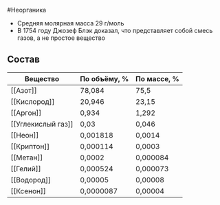 #Неорганика 
- Средняя молярная масса 29 г/моль
- В 1754 году Джозеф Блэк доказал, что представляет собой смесь газов, а не простое вещество
## Состав

| Вещество           | По объёму, % | По массе, % |
| ------------------ | ------------ | ----------- |
| [[Азот]]           | 78,084       | 75,5        |
| [[Кислород]]       | 20,946       | 23,15       |
| [[Аргон]]          | 0,934        | 1,292       |
| [[Углекислый газ]] | 0,03         | 0,046       |
| [[Неон]]           | 0,001818     | 0,0014      |
| [[Криптон]]        | 0,000114     | 0,0003      |
| [[Метан]]          | 0,0002       | 0,000084    |
| [[Гелий]]          | 0,000524     | 0,000073    |
| [[Водород]]        | 0,00005      | 0,00008     |
| [[Ксенон]]         | 0,0000087    | 0,00004     |


